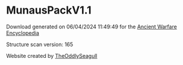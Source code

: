 # MunausPackV1.1

Download generated on 06/04/2024 11:49:49 for the [Ancient Warfare Encyclopedia](http://ancient-warfare.legends-of-gramdatis.com/)

Structure scan version: 165

Website created by [TheOddlySeagull](https://github.com/TheOddlySeagull/ancient-warfare-encyclopedia-website)
